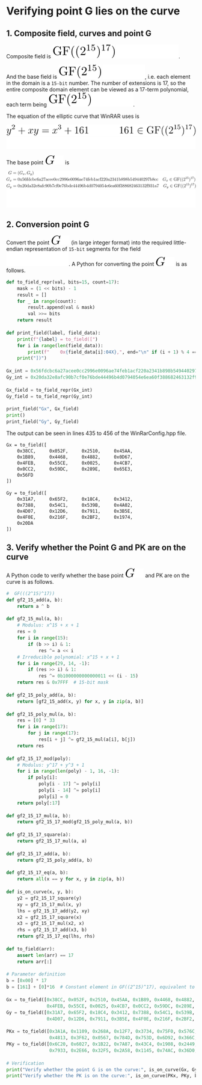 # Verifying point G lies on the curve

## 1. Composite field, curves and point G

Composite field is ![GF2p15p17-inlined](assets/formula/GF2p15p17-inlined-light.svg#gh-light-mode-only) ![GF2p15p17-inlined](assets/formula/GF2p15p17-inlined-dark.svg#gh-dark-mode-only).

And the base field is ![GF2p15-inlined](assets/formula/GF2p15-inlined-light.svg#gh-light-mode-only) ![GF2p15-inlined](assets/formula/GF2p15-inlined-dark.svg#gh-dark-mode-only), i.e. each element in the domain is a `15-bit` number. The number of extensions is 17, so the entire composite domain element can be viewed as a 17-term polynomial, each term being ![GF2p15-inlined](assets/formula/GF2p15-inlined-light.svg#gh-light-mode-only)![GF2p15-inlined](assets/formula/GF2p15-inlined-dark.svg#gh-dark-mode-only).

The equation of the elliptic curve that WinRAR uses is

<p align="center">
    <img src="assets/formula/8-light.svg#gh-light-mode-only">
    <img src="assets/formula/8-dark.svg#gh-dark-mode-only">
</p>

The base point ![G](assets/formula/GG-inlined-light.svg#gh-light-mode-only)![G](assets/formula/GG-inlined-dark.svg#gh-dark-mode-only) is

<p align="center">
    <img src="assets/formula/9-light.svg#gh-light-mode-only">
    <img src="assets/formula/9-dark.svg#gh-dark-mode-only">
</p>

## 2. Conversion point G

Convert the point ![G](assets/formula/GG-inlined-light.svg#gh-light-mode-only)![G](assets/formula/GG-inlined-dark.svg#gh-dark-mode-only) (in large integer format) into the required little-endian representation of `15-bit` segments for the field  ![GF2p15p17-inlined](assets/formula/GF2p15p17-inlined-dark.svg#gh-dark-mode-only). A Python for converting the point ![G](assets/formula/GG-inlined-light.svg#gh-light-mode-only)![G](assets/formula/GG-inlined-dark.svg#gh-dark-mode-only) is as follows.

```python
def to_field_repr(val, bits=15, count=17):
    mask = (1 << bits) - 1
    result = []
    for _ in range(count):
        result.append(val & mask)
        val >>= bits
    return result

def print_field(label, field_data):
    print(f"{label} = to_field([")
    for i in range(len(field_data)):
        print(f"    0x{field_data[i]:04X},", end="\n" if (i + 1) % 4 == 0 else " ")
    print("])")

Gx_int = 0x56fdcbc6a27acee0cc2996e0096ae74feb1acf220a2341b898b549440297b8cc
Gy_int = 0x20da32e8afc90b7cf0e76bde44496b4d0794054e6ea60f388682463132f931a7

Gx_field = to_field_repr(Gx_int)
Gy_field = to_field_repr(Gy_int)

print_field("Gx", Gx_field)
print()
print_field("Gy", Gy_field)
```

The output can be seen in lines 435 to 456 of the WinRarConfig.hpp file.

```
Gx = to_field([
    0x38CC,     0x052F,     0x2510,     0x45AA,
    0x1B89,     0x4468,     0x4882,     0x0D67,
    0x4FEB,     0x55CE,     0x0025,     0x4CB7,
    0x0CC2,     0x59DC,     0x289E,     0x65E3,
    0x56FD
])

Gy = to_field([
    0x31A7,     0x65F2,     0x18C4,     0x3412,
    0x7388,     0x54C1,     0x539B,     0x4A02,
    0x4D07,     0x12D6,     0x7911,     0x3B5E,
    0x4F0E,     0x216F,     0x2BF2,     0x1974,
    0x20DA
])
```

## 3. Verify whether the Point G and PK are on the curve

A Python code to verify whether the base point ![G](assets/formula/GG-inlined-light.svg#gh-light-mode-only)![G](assets/formula/GG-inlined-dark.svg#gh-dark-mode-only) and PK are on the curve is as follows.

```python
#  GF(((2^15)^17))
def gf2_15_add(a, b):
    return a ^ b

def gf2_15_mul(a, b):
    # Modulus: x^15 + x + 1
    res = 0
    for i in range(15):
        if (b >> i) & 1:
            res ^= a << i
    # Irreducible polynomial: x^15 + x + 1
    for i in range(29, 14, -1):
        if (res >> i) & 1:
            res ^= 0b1000000000000011 << (i - 15)
    return res & 0x7FFF  # 15-bit mask

def gf2_15_poly_add(a, b):
    return [gf2_15_add(x, y) for x, y in zip(a, b)]

def gf2_15_poly_mul(a, b):
    res = [0] * 33
    for i in range(17):
        for j in range(17):
            res[i + j] ^= gf2_15_mul(a[i], b[j])
    return res

def gf2_15_17_mod(poly):
    # Modulus: y^17 + y^3 + 1
    for i in range(len(poly) - 1, 16, -1):
        if poly[i]:
            poly[i - 17] ^= poly[i]
            poly[i - 14] ^= poly[i]
            poly[i] = 0
    return poly[:17]

def gf2_15_17_mul(a, b):
    return gf2_15_17_mod(gf2_15_poly_mul(a, b))

def gf2_15_17_square(a):
    return gf2_15_17_mul(a, a)

def gf2_15_17_add(a, b):
    return gf2_15_poly_add(a, b)

def gf2_15_17_eq(a, b):
    return all(x == y for x, y in zip(a, b))

def is_on_curve(x, y, b):
    y2 = gf2_15_17_square(y)
    xy = gf2_15_17_mul(x, y)
    lhs = gf2_15_17_add(y2, xy)
    x2 = gf2_15_17_square(x)
    x3 = gf2_15_17_mul(x2, x)
    rhs = gf2_15_17_add(x3, b)
    return gf2_15_17_eq(lhs, rhs)

def to_field(arr):
    assert len(arr) == 17
    return arr[:]

# Parameter definition
b = [0x00] * 17
b = [161] + [0]*16  # Constant element in GF((2^15)^17), equivalent to b[0] = 0xA1

Gx = to_field([0x38CC, 0x052F, 0x2510, 0x45AA, 0x1B89, 0x4468, 0x4882, 0x0D67,
               0x4FEB, 0x55CE, 0x0025, 0x4CB7, 0x0CC2, 0x59DC, 0x289E, 0x65E3, 0x56FD])
Gy = to_field([0x31A7, 0x65F2, 0x18C4, 0x3412, 0x7388, 0x54C1, 0x539B, 0x4A02,
               0x4D07, 0x12D6, 0x7911, 0x3B5E, 0x4F0E, 0x216F, 0x2BF2, 0x1974, 0x20DA])

PKx = to_field([0x3A1A, 0x1109, 0x268A, 0x12F7, 0x3734, 0x75F0, 0x576C, 0x2EA4,
                0x4813, 0x3F62, 0x0567, 0x784D, 0x753D, 0x6D92, 0x366C, 0x1107, 0x3861])
PKy = to_field([0x6C20, 0x6027, 0x1B22, 0x7A87, 0x43C4, 0x1908, 0x2449, 0x4675,
                0x7933, 0x2E66, 0x32F5, 0x2A58, 0x1145, 0x74AC, 0x36D0, 0x2731, 0x12B6])

# Verification
print("Verify whether the point G is on the curve:", is_on_curve(Gx, Gy, b))
print("Verify whether the PK is on the curve:", is_on_curve(PKx, PKy, b))
```
